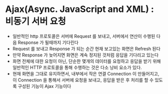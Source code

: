 # Ajax(Async. JavaScript and XML) : 비동기 서버 요청

- 일반적인 http 프로토콜은 서버에 Request 를 보내고, 서버에서 연산이 수행된 다음 Response 가 될때까지 기다린다
- Request 를 보내고 Response 가 되는 순간 현재 보고있는 화면은 Refresh 된다
- 만약 Response 가 늦어지면 화면은 계속 정지된 것처럼 응답을 기다리고 있는다
- 화면 전체에 대한 요청이 아닌, 단순한 몇개의 데이터를 요청하고 응답을 받기 위해 일반적인 HTTP 프로토콜을 통해 수행하는 것은 다소 낭비 요소가 있다.
- 현재 화면을 그대로 유지하면서, 내부에서 작은 연결 Connection 이 만들어지고, 이 Connection 을 통해서 서버에 요청을 보내고, 응답을 받은 후 처리를 할 수 있도록 구성된 기능이 Ajax 기능이다
